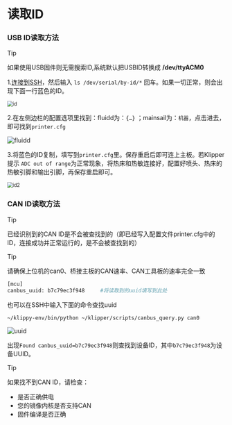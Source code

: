 # 读取ID

<!-- tabs:start -->

### **USB ID读取方法**

> [!TIP] 
>
> 如果使用USB固件则无需搜索ID,系统默认把USBID转换成    **/dev/ttyACM0**

1.[连接到SSH](/board/fly_C8/ssh "点击即可跳转")，然后输入 ``ls /dev/serial/by-id/*`` 回车。如果一切正常，则会出现下面一行蓝色的ID。

<img src="../../images/boards/fly_super8/id.png" alt="id" style="zoom:80%;" />

2.在左侧边栏的配置选项里找到：fluidd为：``{…}`` ；mainsail为：``机器``，点击进去，即可找到``printer.cfg``

![fluidd](../../images/boards/fly_super8/fluidd.png)

3.将蓝色的ID复制，填写到``printer.cfg``里。保存重启后即可连上主板。若Klipper提示 ``ADC out of range``为正常现象，将热床和热敏连接好，配置好喷头、热床的热敏引脚和输出引脚，再保存重启即可。

<img src="../../images/boards/fly_super8/id2.png" alt="id2" style="zoom:80%;" />

### **CAN ID读取方法**

> [!TIP]
> 已经识别到的CAN ID是不会被查找到的（即已经写入配置文件printer.cfg中的ID，连接成功并正常运行的，是不会被查找到的）



> [!Tip]
>
> 请确保上位机的can0、桥接主板的CAN速率、CAN工具板的速率完全一致

```bash
[mcu]
canbus_uuid: b7c79ec3f948     #将读取到的uuid填写到此处
```

也可以在SSH中输入下面的命令查找uuid

```bash
~/klippy-env/bin/python ~/klipper/scripts/canbus_query.py can0
```

![uuid](../../images/boards/fly_sht36_42/uuid.png)

出现``Found canbus_uuid=b7c79ec3f948``则查找到设备ID，其中``b7c79ec3f948``为设备UUID。

> [!TIP]
> 如果找不到CAN ID，请检查：

* 是否正确供电
* 您的镜像内核是否支持CAN
* 固件编译是否正确

<!-- tabs:end -->
